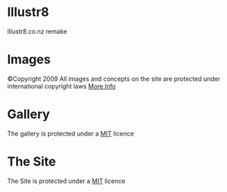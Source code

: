 # Illustr8
Illustr8.co.nz remake

Images
===
©Copyright 2009 All images and concepts on the site are protected under international copyright laws [More Info](http://illustr8.co.nz/)

Gallery
===
The gallery is protected under a [MIT](https://github.com/dimsemenov/Magnific-Popup/blob/master/LICENSE) licence

The Site
===
The Site is protected under a [MIT](https://github.com/A-Lom/Illustr8/blob/master/LICENSE) licence
